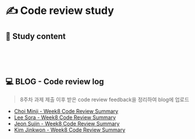 # ✍ Code review study

## 📄 Study content
<br>
<br>
<br>

## 💻 BLOG - Code review log
> 8주차 과제 제출 이후 받은 code review feedback을 정리하여 blog에 업로드
<!-- [Choi Minji](your blog url) 와 같이 표시 -->
- [Choi Minji - Week8 Code Review Summary]()
- [Lee Sora - Week8 Code Review Summary](https://velog.io/@sora2821/8%EC%A3%BC%EC%B0%A8-%EA%B3%BC%EC%A0%9C-%EC%BD%94%EB%93%9C-%EB%A6%AC%EB%B7%B0)
- [Jeon Sujin  - Week8 Code Review Summary](https://gitlab.com/vanilla-coding/bootcamp-prep/prep-assignment/async-javascript-card-quiz/-/merge_requests/47)
- [Kim Jinkwon - Week8 Code Review Summary]()
